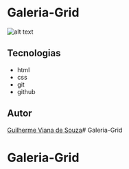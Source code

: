 # Galeria-Grid

![alt text](image.png)

## Tecnologias
* html
* css
* git
* github

## Autor
[Guilherme Viana de Souza]()# Galeria-Grid
# Galeria-Grid